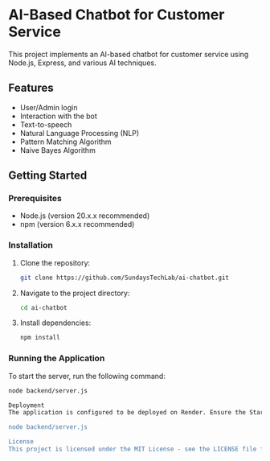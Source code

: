 # AI-Based Chatbot for Customer Service

This project implements an AI-based chatbot for customer service using Node.js, Express, and various AI techniques.

## Features

- User/Admin login
- Interaction with the bot
- Text-to-speech
- Natural Language Processing (NLP)
- Pattern Matching Algorithm
- Naive Bayes Algorithm

## Getting Started

### Prerequisites

- Node.js (version 20.x.x recommended)
- npm (version 6.x.x recommended)

### Installation

1. Clone the repository:
    ```sh
    git clone https://github.com/SundaysTechLab/ai-chatbot.git
    ```
2. Navigate to the project directory:
    ```sh
    cd ai-chatbot
    ```
3. Install dependencies:
    ```sh
    npm install
    ```

### Running the Application

To start the server, run the following command:

```sh
node backend/server.js

Deployment
The application is configured to be deployed on Render. Ensure the Start Command in Render's settings is set to:

node backend/server.js

License
This project is licensed under the MIT License - see the LICENSE file for details.